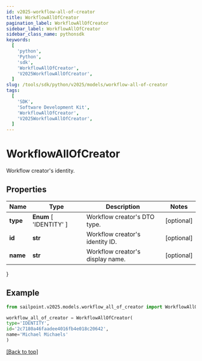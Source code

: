 ```yaml
---
id: v2025-workflow-all-of-creator
title: WorkflowAllOfCreator
pagination_label: WorkflowAllOfCreator
sidebar_label: WorkflowAllOfCreator
sidebar_class_name: pythonsdk
keywords:
  [
    'python',
    'Python',
    'sdk',
    'WorkflowAllOfCreator',
    'V2025WorkflowAllOfCreator',
  ]
slug: /tools/sdk/python/v2025/models/workflow-all-of-creator
tags:
  [
    'SDK',
    'Software Development Kit',
    'WorkflowAllOfCreator',
    'V2025WorkflowAllOfCreator',
  ]
---
```


# WorkflowAllOfCreator

Workflow creator's identity.

## Properties

| Name | Type | Description | Notes |
| --- | --- | --- | --- |
| **type** | **Enum** [ 'IDENTITY' ] | Workflow creator's DTO type. | [optional] |
| **id** | **str** | Workflow creator's identity ID. | [optional] |
| **name** | **str** | Workflow creator's display name. | [optional] |

}

## Example

```python
from sailpoint.v2025.models.workflow_all_of_creator import WorkflowAllOfCreator

workflow_all_of_creator = WorkflowAllOfCreator(
type='IDENTITY',
id='2c7180a46faadee4016fb4e018c20642',
name='Michael Michaels'
)

```

[[Back to top]](#)
